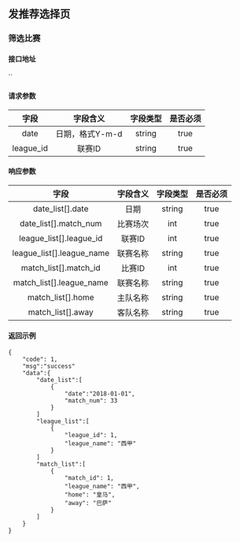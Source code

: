 ## 发推荐选择页

### 筛选比赛

#### 接口地址

``

#### 请求参数

| 字段 | 字段含义 | 字段类型 | 是否必须 |
|:----:|:----:|:----:|:----:|
| date | 日期，格式Y-m-d | string | true |
| league_id | 联赛ID | string | true |

#### 响应参数

| 字段 | 字段含义 | 字段类型 | 是否必须 |
|:----:|:----:|:----:|:----:|
| date_list[].date | 日期 | string | true |
| date_list[].match_num | 比赛场次 | int | true |
| league_list[].league_id | 联赛ID | int | true |
| league_list[].league_name | 联赛名称 | string | true |
| match_list[].match_id | 比赛ID | int | true |
| match_list[].league_name | 联赛名称 | string | true |
| match_list[].home | 主队名称 | string | true |
| match_list[].away | 客队名称 | string | true |


#### 返回示例
````
{
    "code": 1,
    "msg":"success"
    "data":{
        "date_list":[
            {
                "date":"2018-01-01",
                "match_num": 33
            }
        ]
        "league_list":[
            {
                "league_id": 1,
                "league_name": "西甲"
            }
        ]
        "match_list":[
            {
                "match_id": 1,
                "league_name": "西甲",
                "home": "皇马",
                "away": "巴萨"
            }
        ]
    }
}
````
